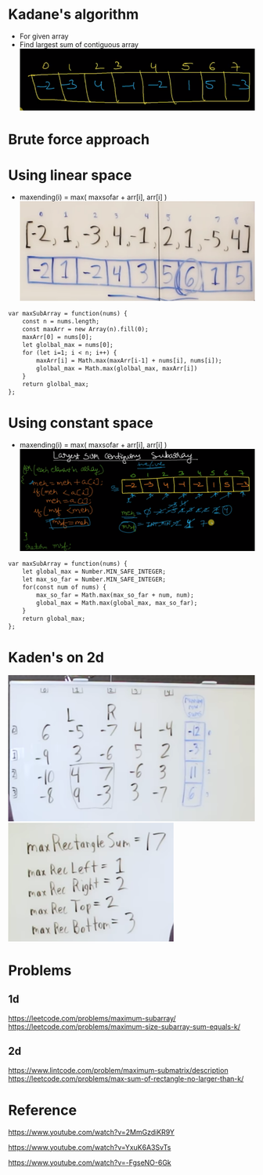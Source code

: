 # Kadane's algorithm
- For given array
- Find largest sum of contiguous array
![](assets/example1.png)
# Brute force approach 

# Using linear space 
- maxending(i) = max( maxsofar + arr[i], arr[i] )
![](assets/linear-space.png)
```
var maxSubArray = function(nums) {
    const n = nums.length;
    const maxArr = new Array(n).fill(0);
    maxArr[0] = nums[0];
    let glolbal_max = nums[0];
    for (let i=1; i < n; i++) {
        maxArr[i] = Math.max(maxArr[i-1] + nums[i], nums[i]);
        glolbal_max = Math.max(glolbal_max, maxArr[i])
    }
    return glolbal_max;
};
```
# Using constant space 
- maxending(i) = max( maxsofar + arr[i], arr[i] )
![](assets/constant-space.png)
```
var maxSubArray = function(nums) {
    let global_max = Number.MIN_SAFE_INTEGER;
    let max_so_far = Number.MIN_SAFE_INTEGER;
    for(const num of nums) {
        max_so_far = Math.max(max_so_far + num, num);
        global_max = Math.max(global_max, max_so_far);
    }
    return global_max;
};
```
# Kaden's on 2d
![](assets/2d-1.png)
![](assets/2d-2.png)
# Problems
## 1d
https://leetcode.com/problems/maximum-subarray/
https://leetcode.com/problems/maximum-size-subarray-sum-equals-k/

## 2d
https://www.lintcode.com/problem/maximum-submatrix/description
https://leetcode.com/problems/max-sum-of-rectangle-no-larger-than-k/
# Reference
https://www.youtube.com/watch?v=2MmGzdiKR9Y

https://www.youtube.com/watch?v=YxuK6A3SvTs

https://www.youtube.com/watch?v=-FgseNO-6Gk